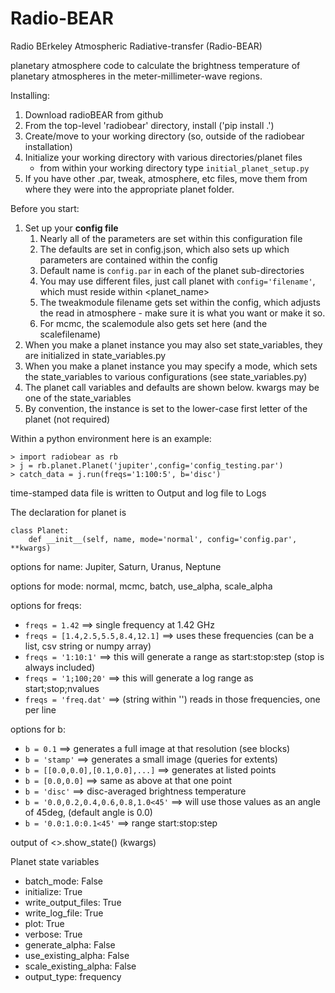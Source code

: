 Radio-BEAR
========

Radio BErkeley Atmospheric Radiative-transfer (Radio-BEAR)

planetary atmosphere code to calculate the brightness temperature of planetary
atmospheres in the meter-millimeter-wave regions.


Installing:
1. Download radioBEAR from github
2. From the top-level 'radiobear' directory, install ('pip install .')
3. Create/move to your working directory (so, outside of the radiobear installation)
4. Initialize your working directory with various directories/planet files
      - from within your working directory type `initial_planet_setup.py`
5. If you have other .par, tweak, atmosphere, etc files, move them from where they were into the appropriate planet folder.


Before you start:
1. Set up your **config file**
    1. Nearly all of the parameters are set within this configuration file
    2. The defaults are set in config.json, which also sets up which parameters are contained within the config
    3. Default name is `config.par` in each of the planet sub-directories
    4. You may use different files, just call planet with `config='filename'`, which must reside within <planet_name>
    5. The tweakmodule filename gets set within the config, which adjusts the read in atmosphere - make sure it is what you want or make it so.
    6. For mcmc, the scalemodule also gets set here (and the scalefilename)
2. When you make a planet instance you may also set state_variables, they are initialized in state_variables.py
3. When you make a planet instance you may specify a mode, which sets the state_variables to various configurations (see state_variables.py)
4. The planet call variables and defaults are shown below.  kwargs may be one of the state_variables
5. By convention, the instance is set to the lower-case first letter of the planet (not required)


Within a python environment here is an example:
```
> import radiobear as rb
> j = rb.planet.Planet('jupiter',config='config_testing.par')
> catch_data = j.run(freqs='1:100:5', b='disc')
```
time-stamped data file is written to Output and log file to Logs

The declaration for planet is
```
class Planet:
    def __init__(self, name, mode='normal', config='config.par', **kwargs)
```

options for name:  Jupiter, Saturn, Uranus, Neptune

options for mode:  normal, mcmc, batch, use_alpha, scale_alpha

options for freqs:
* `freqs = 1.42`    ==> single frequency at 1.42 GHz
* `freqs = [1.4,2.5,5.5,8.4,12.1]`  ==> uses these frequencies (can be a list, csv string or numpy array)
* `freqs = '1:10:1'` ==> this will generate a range as start:stop:step (stop is always included)
* `freqs = '1;100;20'` ==> this will generate a log range as start;stop;nvalues
* `freqs = 'freq.dat'`   ==> (string within '') reads in those frequencies, one per line


options for b:
* `b = 0.1`  ==> generates a full image at that resolution (see blocks)
* `b = 'stamp'` ==> generates a small image (queries for extents)
* `b = [[0.0,0.0],[0.1,0.0],...]`  ==> generates at listed points
* `b = [0.0,0.0]` ==> same as above at that one point
* `b = 'disc'` ==> disc-averaged brightness temperature
* `b = '0.0,0.2,0.4,0.6,0.8,1.0<45'` ==> will use those values as an angle of 45deg, (default angle is 0.0)
* `b = '0.0:1.0:0.1<45'` ==> range start:stop:step<angle                                                  >

output of <>.show_state() (kwargs)

Planet state variables
*	batch_mode:  False
*	initialize:  True
*	write_output_files:  True
*	write_log_file:  True
*	plot:  True
*	verbose:  True
*	generate_alpha:  False
*	use_existing_alpha:  False
*	scale_existing_alpha:  False
*	output_type:  frequency

